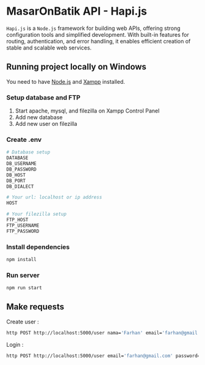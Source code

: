 # MasarOnBatik API - Hapi.js

`Hapi.js` is a `Node.js` framework for building web APIs, offering strong configuration tools and simplified development. With built-in features for routing, authentication, and error handling, it enables efficient creation of stable and scalable web services.

## Running project locally on Windows

You need to have [Node.js](https://nodejs.org) and [Xampp](https://www.apachefriends.org/) installed.

### Setup database and FTP
1. Start apache, mysql, and filezilla on Xampp Control Panel
2. Add new database
3. Add new user on filezilla 

### Create .env

```sh
# Database setup
DATABASE
DB_USERNAME
DB_PASSWORD
DB_HOST
DB_PORT
DB_DIALECT

# Your url: localhost or ip address
HOST

# Your filezilla setup
FTP_HOST
FTP_USERNAME
FTP_PASSWORD
```

### Install dependencies

```sh
npm install
```

### Run server

```sh
npm run start
```

## Make requests

Create user :

```sh
http POST http://localhost:5000/user nama='Farhan' email='farhan@gmail.com' password='farhan' telepon='081234567890'
```

Login :

```sh
http POST http://localhost:5000/user email='farhan@gmail.com' password='farhan'
```

